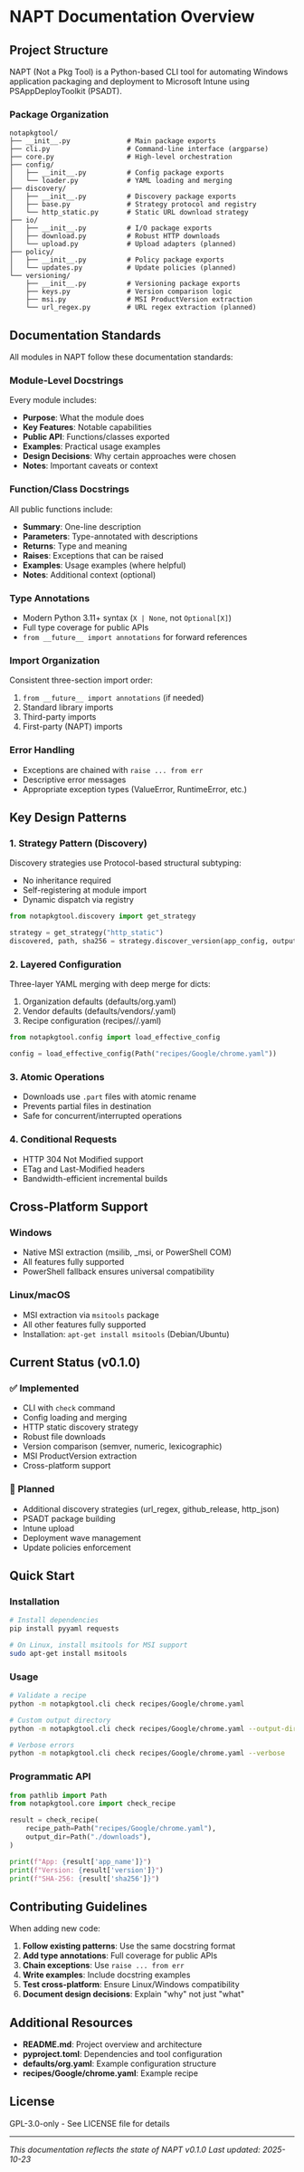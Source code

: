 # NAPT Documentation Overview

## Project Structure

NAPT (Not a Pkg Tool) is a Python-based CLI tool for automating Windows application packaging and deployment to Microsoft Intune using PSAppDeployToolkit (PSADT).

### Package Organization

```
notapkgtool/
├── __init__.py              # Main package exports
├── cli.py                   # Command-line interface (argparse)
├── core.py                  # High-level orchestration
├── config/
│   ├── __init__.py          # Config package exports
│   └── loader.py            # YAML loading and merging
├── discovery/
│   ├── __init__.py          # Discovery package exports
│   ├── base.py              # Strategy protocol and registry
│   └── http_static.py       # Static URL download strategy
├── io/
│   ├── __init__.py          # I/O package exports
│   ├── download.py          # Robust HTTP downloads
│   └── upload.py            # Upload adapters (planned)
├── policy/
│   ├── __init__.py          # Policy package exports
│   └── updates.py           # Update policies (planned)
└── versioning/
    ├── __init__.py          # Versioning package exports
    ├── keys.py              # Version comparison logic
    ├── msi.py               # MSI ProductVersion extraction
    └── url_regex.py         # URL regex extraction (planned)
```

## Documentation Standards

All modules in NAPT follow these documentation standards:

### Module-Level Docstrings

Every module includes:
- **Purpose**: What the module does
- **Key Features**: Notable capabilities
- **Public API**: Functions/classes exported
- **Examples**: Practical usage examples
- **Design Decisions**: Why certain approaches were chosen
- **Notes**: Important caveats or context

### Function/Class Docstrings

All public functions include:
- **Summary**: One-line description
- **Parameters**: Type-annotated with descriptions
- **Returns**: Type and meaning
- **Raises**: Exceptions that can be raised
- **Examples**: Usage examples (where helpful)
- **Notes**: Additional context (optional)

### Type Annotations

- Modern Python 3.11+ syntax (`X | None`, not `Optional[X]`)
- Full type coverage for public APIs
- `from __future__ import annotations` for forward references

### Import Organization

Consistent three-section import order:
1. `from __future__ import annotations` (if needed)
2. Standard library imports
3. Third-party imports
4. First-party (NAPT) imports

### Error Handling

- Exceptions are chained with `raise ... from err`
- Descriptive error messages
- Appropriate exception types (ValueError, RuntimeError, etc.)

## Key Design Patterns

### 1. Strategy Pattern (Discovery)

Discovery strategies use Protocol-based structural subtyping:
- No inheritance required
- Self-registering at module import
- Dynamic dispatch via registry

```python
from notapkgtool.discovery import get_strategy

strategy = get_strategy("http_static")
discovered, path, sha256 = strategy.discover_version(app_config, output_dir)
```

### 2. Layered Configuration

Three-layer YAML merging with deep merge for dicts:
1. Organization defaults (defaults/org.yaml)
2. Vendor defaults (defaults/vendors/<Vendor>.yaml)
3. Recipe configuration (recipes/<Vendor>/<app>.yaml)

```python
from notapkgtool.config import load_effective_config

config = load_effective_config(Path("recipes/Google/chrome.yaml"))
```

### 3. Atomic Operations

- Downloads use `.part` files with atomic rename
- Prevents partial files in destination
- Safe for concurrent/interrupted operations

### 4. Conditional Requests

- HTTP 304 Not Modified support
- ETag and Last-Modified headers
- Bandwidth-efficient incremental builds

## Cross-Platform Support

### Windows
- Native MSI extraction (msilib, _msi, or PowerShell COM)
- All features fully supported
- PowerShell fallback ensures universal compatibility

### Linux/macOS
- MSI extraction via `msitools` package
- All other features fully supported
- Installation: `apt-get install msitools` (Debian/Ubuntu)

## Current Status (v0.1.0)

### ✅ Implemented
- CLI with `check` command
- Config loading and merging
- HTTP static discovery strategy
- Robust file downloads
- Version comparison (semver, numeric, lexicographic)
- MSI ProductVersion extraction
- Cross-platform support

### 🚧 Planned
- Additional discovery strategies (url_regex, github_release, http_json)
- PSADT package building
- Intune upload
- Deployment wave management
- Update policies enforcement

## Quick Start

### Installation

```bash
# Install dependencies
pip install pyyaml requests

# On Linux, install msitools for MSI support
sudo apt-get install msitools
```

### Usage

```bash
# Validate a recipe
python -m notapkgtool.cli check recipes/Google/chrome.yaml

# Custom output directory
python -m notapkgtool.cli check recipes/Google/chrome.yaml --output-dir ./cache

# Verbose errors
python -m notapkgtool.cli check recipes/Google/chrome.yaml --verbose
```

### Programmatic API

```python
from pathlib import Path
from notapkgtool.core import check_recipe

result = check_recipe(
    recipe_path=Path("recipes/Google/chrome.yaml"),
    output_dir=Path("./downloads"),
)

print(f"App: {result['app_name']}")
print(f"Version: {result['version']}")
print(f"SHA-256: {result['sha256']}")
```

## Contributing Guidelines

When adding new code:

1. **Follow existing patterns**: Use the same docstring format
2. **Add type annotations**: Full coverage for public APIs
3. **Chain exceptions**: Use `raise ... from err`
4. **Write examples**: Include docstring examples
5. **Test cross-platform**: Ensure Linux/Windows compatibility
6. **Document design decisions**: Explain "why" not just "what"

## Additional Resources

- **README.md**: Project overview and architecture
- **pyproject.toml**: Dependencies and tool configuration
- **defaults/org.yaml**: Example configuration structure
- **recipes/Google/chrome.yaml**: Example recipe

## License

GPL-3.0-only - See LICENSE file for details

---

*This documentation reflects the state of NAPT v0.1.0*
*Last updated: 2025-10-23*

